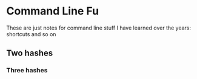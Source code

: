 # Command Line Fu
These are just notes for command line stuff I have learned over the years: shortcuts and so on

## Two hashes
### Three hashes
